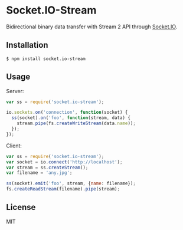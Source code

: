 # Socket.IO-Stream

Bidirectional binary data transfer with Stream 2 API through [Socket.IO](https://github.com/LearnBoost/socket.io).

## Installation
    $ npm install socket.io-stream

## Usage
Server:
```js
var ss = require('socket.io-stream');

io.sockets.on('connection', function(socket) {
  ss(socket).on('foo', function(stream, data) {
    stream.pipe(fs.createWriteStream(data.name));
  });
});
```

Client:
```js
var ss = require('socket.io-stream');
var socket = io.connect('http://localhost');
var stream = ss.createStream();
var filename = 'any.jpg';

ss(socket).emit('foo', stream, {name: filename});
fs.createReadStream(filename).pipe(stream);
```
## License

MIT
